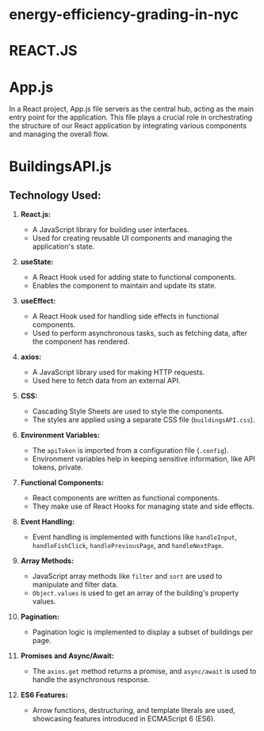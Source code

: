 # energy-efficiency-grading-in-nyc
# REACT.JS 

# App.js 

In a React project, App.js file servers as the central hub, acting as the main entry point for the application. This file plays a crucial role in orchestrating the structure of our React application by integrating various components and managing the overall flow. 

# BuildingsAPI.js 

## Technology Used:

1. **React.js:**
   - A JavaScript library for building user interfaces.
   - Used for creating reusable UI components and managing the application's state.

2. **useState:**
   - A React Hook used for adding state to functional components.
   - Enables the component to maintain and update its state.

3. **useEffect:**
   - A React Hook used for handling side effects in functional components.
   - Used to perform asynchronous tasks, such as fetching data, after the component has rendered.

4. **axios:**
   - A JavaScript library used for making HTTP requests.
   - Used here to fetch data from an external API.

5. **CSS:**
   - Cascading Style Sheets are used to style the components.
   - The styles are applied using a separate CSS file (`buildingsAPI.css`).

6. **Environment Variables:**
   - The `apiToken` is imported from a configuration file (`.config`).
   - Environment variables help in keeping sensitive information, like API tokens, private.

7. **Functional Components:**
   - React components are written as functional components.
   - They make use of React Hooks for managing state and side effects.

8. **Event Handling:**
   - Event handling is implemented with functions like `handleInput`, `handleFishClick`, `handlePreviousPage`, and `handleNextPage`.

9. **Array Methods:**
   - JavaScript array methods like `filter` and `sort` are used to manipulate and filter data.
   - `Object.values` is used to get an array of the building's property values.

10. **Pagination:**
    - Pagination logic is implemented to display a subset of buildings per page.

11. **Promises and Async/Await:**
    - The `axios.get` method returns a promise, and `async/await` is used to handle the asynchronous response.

12. **ES6 Features:**
    - Arrow functions, destructuring, and template literals are used, showcasing features introduced in ECMAScript 6 (ES6).
